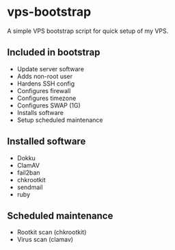 # vps-bootstrap
A simple VPS bootstrap script for quick setup of my VPS.

## Included in bootstrap
* Update server software
* Adds non-root user
* Hardens SSH config
* Configures firewall
* Configures timezone
* Configures SWAP (1G)
* Installs software
* Setup scheduled maintenance


## Installed software
* Dokku
* ClamAV
* fail2ban
* chkrootkit
* sendmail
* ruby

## Scheduled maintenance
* Rootkit scan (chkrootkit)
* Virus scan (clamav)
